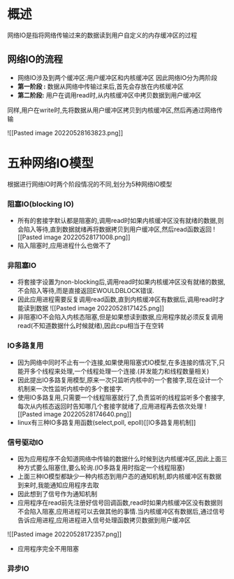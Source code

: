 # 概述
网络IO是指将网络传输过来的数据读到用户自定义的内存缓冲区的过程

## 网络IO的流程
- 网络IO涉及到两个缓冲区:用户缓冲区和内核缓冲区
因此网络IO分为两阶段
- **第一阶段 :** 数据从网络中传输过来后,首先会存放在内核缓冲区
- **第二阶段:** 用户在调用read时,从内核缓冲区中拷贝数据到用户缓冲区

 同样,用户在write时,先将数据从用户缓冲区拷贝到内核缓冲区,然后再通过网络传输

![[Pasted image 20220528163823.png]]

# 五种网络IO模型
根据进行网络IO时两个阶段情况的不同,划分为5种网络IO模型

### 阻塞IO(blocking IO)
- 所有的套接字默认都是阻塞的,调用read时如果内核缓冲区没有就绪的数据,则会陷入等待,直到数据就绪再将数据拷贝到用户缓冲区,然后read函数返回
![[Pasted image 20220528171008.png]]
- 陷入阻塞时,应用进程什么也做不了

### 非阻塞IO
- 将套接字设置为non-blocking后,调用read时如果内核缓冲区没有就绪的数据,不会陷入等待,而是直接返回EWOULDBLOCK错误.
- 因此应用进程需要反复调用read函数,直到内核缓冲区有数据后,调用read时才能读到数据
![[Pasted image 20220528171425.png]]
- 非阻塞IO不会陷入内核态阻塞,但是如果想读到数据,应用程序就必须反复调用read(不知道数据什么时候就绪),因此cpu相当于在空转

### IO多路复用
- 因为网络中同时不止有一个连接,如果使用阻塞式IO模型,在多连接的情况下,只能开多个线程来处理,一个线程处理一个连接.(并发能力和线程数量相关)
- 因此提出IO多路复用模型,原来一次只监听内核中的一个套接字,现在设计一个机制来一次性监听内核中的多个套接字.
- 使用IO多路复用,只需要一个线程阻塞就行了,负责监听的线程监听多个套接字,每次从内核态返回时告知哪几个套接字就绪了,应用进程再去依次处理
![[Pasted image 20220528174640.png]]
- linux有三种IO多路复用函数(select,poll, epoll)[[IO多路复用机制]]

### 信号驱动IO
- 因为应用程序不会知道网络中传输的数据什么时候到达内核缓冲区,因此上面三种方式要么阻塞住,要么轮询.(IO多路复用时指定一个线程阻塞)
- 上面三种IO模型都缺少一种内核态到用户态的通知机制,即内核缓冲区有数据到来时,我能通知应用程序去取
- 因此想到了信号作为通知机制
- 应用程序在read前先注册好信号回调函数,read时如果内核缓冲区没有数据则不会陷入阻塞,应用进程可以去做其他的事情.当内核缓冲区有数据后,通过信号告诉应用进程,应用进程进入信号处理函数拷贝数据到用户缓冲区

![[Pasted image 20220528172357.png]]
- 应用程序完全不用阻塞

### 异步IO
